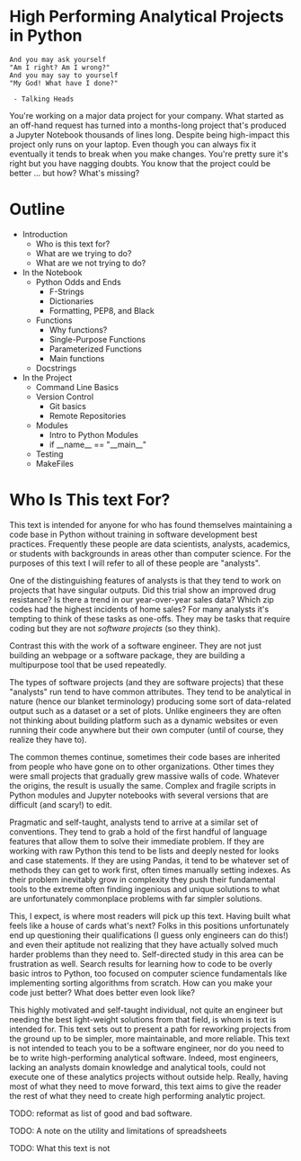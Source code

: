 # High Performing Analytical Projects in Python

```
And you may ask yourself
"Am I right? Am I wrong?"
And you may say to yourself
"My God! What have I done?"

 - Talking Heads
```

You're working on a major data project for your company.
What started as an off-hand request has turned into a months-long project that's produced a Jupyter Notebook thousands of lines long.
Despite being high-impact this project only runs on your laptop.
Even though you can always fix it eventually it tends to break when you make changes.
You're pretty sure it's right but you have nagging doubts.
You know that the project could be better ...
but how? What's missing?

# Outline

 - Introduction
   - Who is this text for?
   - What are we trying to do?
   - What are we not trying to do?
 - In the Notebook
   - Python Odds and Ends
     - F-Strings
     - Dictionaries
     - Formatting, PEP8, and Black
   - Functions
     - Why functions?
     - Single-Purpose Functions
     - Parameterized Functions
     - Main functions
   - Docstrings
 - In the Project
    - Command Line Basics
    - Version Control
      - Git basics
      - Remote Repositories
    - Modules
      - Intro to Python Modules
      - if \_\_name\_\_ == "\_\_main\_\_"
    - Testing
    - MakeFiles

# Who Is This text For?

This text is intended for anyone for who has found themselves maintaining a code base in Python without training in software development best practices.
Frequently these people are data scientists, analysts, academics, or students with backgrounds in areas other than computer science.
For the purposes of this text I will refer to all of these people are "analysts".

One of the distinguishing features of analysts is that they tend to work on projects that have singular outputs. Did this trial show an improved drug resistance? Is there a trend in our year-over-year sales data? Which zip codes had the highest incidents of home sales? For many analysts it's tempting to think of these tasks as one-offs. They may be tasks that require coding but they are not _software projects_ (so they think).

Contrast this with the work of a software engineer. They are not just building an webpage or a software package, they are building a multipurpose tool that be used repeatedly.

The types of software projects (and they are software projects) that these "analysts" run tend to have common attributes.
They tend to be analytical in nature (hence our blanket terminology) producing some sort of data-related output such as a dataset or a set of plots.
Unlike engineers they are often not thinking about building platform such as a dynamic websites or even running their code anywhere but their own computer (until of course, they realize they have to).

The common themes continue, sometimes their code bases are inherited from people who have gone on to other organizations.
Other times they were small projects that gradually grew massive walls of code.
Whatever the origins, the result is usually the same.
Complex and fragile scripts in Python modules and Jupyter notebooks with several versions that are difficult (and scary!) to edit.


Pragmatic and self-taught, analysts tend to arrive at a similar set of conventions.
They tend to grab a hold of the first handful of language features that allow them to solve their immediate problem.
If they are working with raw Python this tend to be lists and deeply nested for looks and case statements.
If they are using Pandas, it tend to be whatever set of methods they can get to work first, often times manually setting indexes.
As their problem inevitably grow in complexity they push their fundamental tools to the extreme often finding ingenious and unique solutions to what are unfortunately commonplace problems with far simpler solutions.

This, I expect, is where most readers will pick up this text.
Having built what feels like a house of cards what's next? Folks in this positions unfortunately end up questioning their qualifications (I guess only engineers can do this!) and even their aptitude not realizing that they have actually solved much harder problems than they need to.
Self-directed study in this area can be frustration as well.
Search results for learning how to code to be overly basic intros to Python, too focused on computer science fundamentals like implementing sorting algorithms from scratch.
How can you make your code just better? What does better even look like?

This highly motivated and self-taught individual, not quite an engineer but needing the best light-weight solutions from that field, is whom is text is intended for.
This text sets out to present a path for reworking projects from the ground up to be simpler, more maintainable, and more reliable.
This text is not intended to teach you to be a software engineer, nor do you need to be to write high-performing analytical software.
Indeed, most engineers, lacking an analysts domain knowledge and analytical tools, could not execute one of these analytics projects without outside help.
Really, having most of what they need to move forward, this text aims to give the reader the rest of what they need to create high performing analytic project.

TODO: reformat as list of good and bad software.

TODO: A note on the utility and limitations of spreadsheets

TODO: What this text is not
